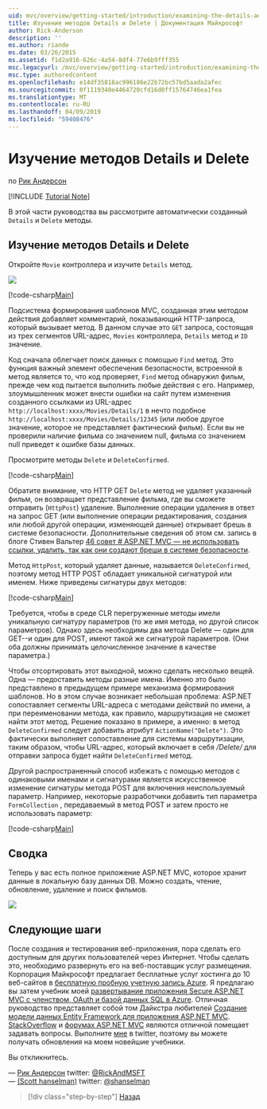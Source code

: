 ```yaml
---
uid: mvc/overview/getting-started/introduction/examining-the-details-and-delete-methods
title: Изучение методов Details и Delete | Документация Майкрософт
author: Rick-Anderson
description: ''
ms.author: riande
ms.date: 03/26/2015
ms.assetid: f1d2a916-626c-4a54-8df4-77e6b9fff355
msc.legacyurl: /mvc/overview/getting-started/introduction/examining-the-details-and-delete-methods
msc.type: authoredcontent
ms.openlocfilehash: e14df35818ac996186e22b72bc57bd5aada2afec
ms.sourcegitcommit: 0f1119340e4464720cfd16d0ff15764746ea1fea
ms.translationtype: MT
ms.contentlocale: ru-RU
ms.lasthandoff: 04/09/2019
ms.locfileid: "59408476"
---
```

# <a name="examining-the-details-and-delete-methods"></a>Изучение методов Details и Delete

по [Рик Андерсон]((https://twitter.com/RickAndMSFT))

[!INCLUDE [Tutorial Note](sample/code-location.md)]

В этой части руководства вы рассмотрите автоматически созданный `Details` и `Delete` методы.

## <a name="examining-the-details-and-delete-methods"></a>Изучение методов Details и Delete

Откройте `Movie` контроллера и изучите `Details` метод.

![](examining-the-details-and-delete-methods/_static/image1.png)

[!code-csharp[Main](examining-the-details-and-delete-methods/samples/sample1.cs)]

Подсистема формирования шаблонов MVC, созданная этим методом действия добавляет комментарий, показывающий HTTP-запроса, который вызывает метод. В данном случае это `GET` запроса, состоящая из трех сегментов URL-адрес, `Movies` контроллера, `Details` метод и `ID` значение.

Код сначала облегчает поиск данных с помощью `Find` метод. Это функция важный элемент обеспечения безопасности, встроенной в метод является то, что код проверяет, `Find` метод обнаружил фильм, прежде чем код пытается выполнить любые действия с его. Например, злоумышленник может внести ошибки на сайт путем изменения созданного ссылками из URL-адрес `http://localhost:xxxx/Movies/Details/1` в нечто подобное `http://localhost:xxxx/Movies/Details/12345` (или любое другое значение, которое не представляет фактический фильм). Если вы не проверили наличие фильма со значением null, фильма со значением null приведет к ошибке базы данных.

Просмотрите методы `Delete` и `DeleteConfirmed`.

[!code-csharp[Main](examining-the-details-and-delete-methods/samples/sample2.cs?highlight=17)]

Обратите внимание, что HTTP GET `Delete` метод не удаляет указанный фильм, он возвращает представление фильма, где вы сможете отправить (`HttpPost`) удаление. Выполнение операции удаления в ответ на запрос GET (или выполнение операции редактирования, создания или любой другой операции, изменяющей данные) открывает брешь в системе безопасности. Дополнительные сведения об этом см. запись в блоге Стивен Вальтер [46 совет # ASP.NET MVC — не использовать ссылки, удалить, так как они создают бреши в системе безопасности](http://stephenwalther.com/blog/archive/2009/01/21/asp.net-mvc-tip-46-ndash-donrsquot-use-delete-links-because.aspx).

Метод `HttpPost`, который удаляет данные, называется `DeleteConfirmed`, поэтому метод HTTP POST обладает уникальной сигнатурой или именем. Ниже приведены сигнатуры двух методов:

[!code-csharp[Main](examining-the-details-and-delete-methods/samples/sample3.cs)]

Требуется, чтобы в среде CLR перегруженные методы имели уникальную сигнатуру параметров (то же имя метода, но другой список параметров). Однако здесь необходимы два метода Delete — один для GET--и один для POST, имеют такой же сигнатурой параметров. (Они оба должны принимать целочисленное значение в качестве параметра.)

Чтобы отсортировать этот выходной, можно сделать несколько вещей. Одна — предоставить методы разные имена. Именно это было представлено в предыдущем примере механизма формирования шаблонов. Но в этом случае возникает небольшая проблема: ASP.NET сопоставляет сегменты URL-адреса с методами действий по имени, а при переименовании метода, как правило, маршрутизация не сможет найти этот метод. Решение показано в примере, а именно: в метод `DeleteConfirmed` следует добавить атрибут `ActionName("Delete")`. Это фактически выполняет сопоставление для системы маршрутизации, таким образом, чтобы URL-адрес, который включает в себя */Delete/* для отправки запроса будет найти `DeleteConfirmed` метод.

Другой распространенный способ избежать с помощью методов с одинаковыми именами и сигнатурами является искусственное изменение сигнатуры метода POST для включения неиспользуемый параметр. Например, некоторые разработчики добавить тип параметра `FormCollection` , передаваемый в метод POST и затем просто не использовать параметр:

[!code-csharp[Main](examining-the-details-and-delete-methods/samples/sample4.cs)]

## <a name="summary"></a>Сводка

Теперь у вас есть полное приложение ASP.NET MVC, которое хранит данные в локальную базу данных DB. Можно создать, чтение, обновление, удаление и поиск фильмов.

![](examining-the-details-and-delete-methods/_static/image2.png)

## <a name="next-steps"></a>Следующие шаги

После создания и тестирования веб-приложения, пора сделать его доступным для других пользователей через Интернет. Чтобы сделать это, необходимо развернуть его на веб-поставщик услуг размещения. Корпорация Майкрософт предлагает бесплатные услуг хостинга до 10 веб-сайтов в [бесплатную пробную учетную запись Azure](https://www.windowsazure.com/pricing/free-trial/?WT.mc_id=A443DD604). Я предлагаю вы затем учебник моей [развертывание приложения Secure ASP.NET MVC с членством, OAuth и базой данных SQL в Azure](https://docs.microsoft.com/aspnet/core/security/authorization/secure-data). Отличная руководство представляет собой том Дайкстра любителей [Создание модели данных Entity Framework для приложения ASP.NET MVC](../getting-started-with-ef-using-mvc/creating-an-entity-framework-data-model-for-an-asp-net-mvc-application.md). [StackOverflow](http://stackoverflow.com/help) и [форумах ASP.NET MVC](https://forums.asp.net/1146.aspx) являются отличной помещает задавать вопросы. Выполните [мне](https://twitter.com/RickAndMSFT) в twitter, поэтому вы можете получать обновления на моем новейшие учебники.

Вы откликнитесь.

— [Рик Андерсон](https://blogs.msdn.com/rickAndy) twitter: [@RickAndMSFT](https://twitter.com/RickAndMSFT)  
— [(Scott hanselman)](http://www.hanselman.com/blog/) twitter: [@shanselman](https://twitter.com/shanselman)

> [!div class="step-by-step"]
> [Назад](adding-validation.md)
